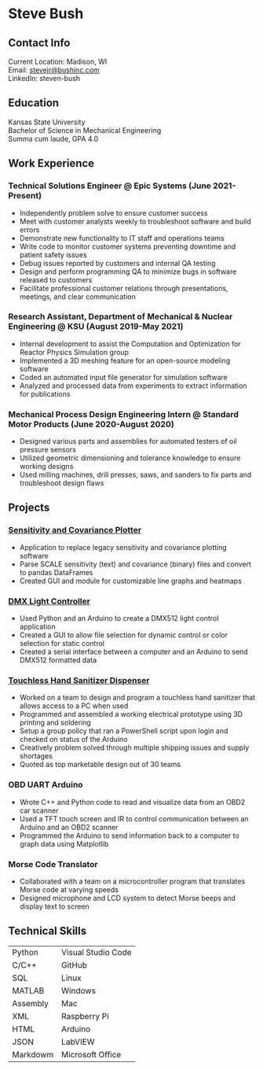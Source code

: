 # Steve Bush 
## Contact Info  
Current Location: Madison, WI   
Email: stevejr@bushinc.com  
LinkedIn: steven-bush   

## Education
Kansas State University  
Bachelor of Science in Mechanical Engineering  
Summa cum laude, GPA 4.0

## Work Experience
### Technical Solutions Engineer @ Epic Systems (June 2021-Present)
-	Independently problem solve to ensure customer success
-	Meet with customer analysts weekly to troubleshoot software and build errors 
-	Demonstrate new functionality to IT staff and operations teams
-	Write code to monitor customer systems preventing downtime and patient safety issues
-	Debug issues reported by customers and internal QA testing
-	Design and perform programming QA to minimize bugs in software released to customers
-	Facilitate professional customer relations through presentations, meetings, and clear communication  

### Research Assistant, Department of Mechanical & Nuclear Engineering @ KSU (August 2019-May 2021)
-	Internal development to assist the Computation and Optimization for Reactor Physics Simulation group
-	Implemented a 3D meshing feature for an open-source modeling software
-	Coded an automated input file generator for simulation software
-	Analyzed and processed data from experiments to extract information for publications  

### Mechanical Process Design Engineering Intern @ Standard Motor Products (June 2020-August 2020)
-	Designed various parts and assemblies for automated testers of oil pressure sensors
-	Utilized geometric dimensioning and tolerance knowledge to ensure working designs
-	Used milling machines, drill presses, saws, and sanders to fix parts and troubleshoot design flaws  

## Projects
### [Sensitivity and Covariance Plotter](https://github.com/steve-bush/scale_plots)
-	Application to replace legacy sensitivity and covariance plotting software
-	Parse SCALE sensitivity (text) and covariance (binary) files and convert to pandas DataFrames
-	Created GUI and module for customizable line graphs and heatmaps  

### [DMX Light Controller](https://github.com/steve-bush/DMX-Controller)
-	Used Python and an Arduino to create a DMX512 light control application
-	Created a GUI to allow file selection for dynamic control or color selection for static control
-	Created a serial interface between a computer and an Arduino to send DMX512 formatted data    

### [Touchless Hand Sanitizer Dispenser](https://github.com/steve-bush/me574_dispenser)
-	Worked on a team to design and program a touchless hand sanitizer that allows access to a PC when used
-	Programmed and assembled a working electrical prototype using 3D printing and soldering
-	Setup a group policy that ran a PowerShell script upon login and checked on status of the Arduino
-	Creatively problem solved through multiple shipping issues and supply shortages
-	Quoted as top marketable design out of 30 teams  

### OBD UART Arduino
-	Wrote C++ and Python code to read and visualize data from an OBD2 car scanner
-	Used a TFT touch screen and IR to control communication between an Arduino and an OBD2 scanner
-	Programmed the Arduino to send information back to a computer to graph data using Matplotlib   

### Morse Code Translator
-	Collaborated with a team on a microcontroller program that translates Morse code at varying speeds
-	Designed microphone and LCD system to detect Morse beeps and display text to screen  

## Technical Skills
<table>
  <tr>
    <td>Python</td><td>Visual Studio Code</td>
  </tr>
  <tr>
    <td>C/C++</td><td>GitHub</td>
  </tr>
  <tr>
    <td>SQL</td><td>Linux</td>
  </tr>
  <tr>
    <td>MATLAB</td><td>Windows</td>
  </tr>
  <tr>
    <td>Assembly</td><td>Mac</td>
  </tr>
  <tr>
    <td>XML</td><td>Raspberry Pi</td>
  </tr>
  <tr>
    <td>HTML</td><td>Arduino</td>
  </tr>
  <tr>
    <td>JSON</td><td>LabVIEW</td>
  </tr>
  <tr>
    <td>Markdowm</td><td>Microsoft Office</td>
  </tr>
</table>  
